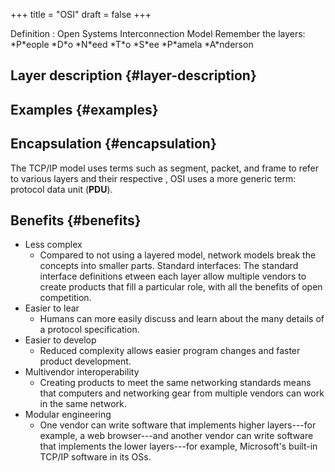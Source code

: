 +++
title = "OSI"
draft = false
+++

Definition
: Open Systems Interconnection Model
    Remember the layers: \*P\*eople \*D\*o \*N\*eed \*T\*o \*S\*ee \*P\*amela \*A\*nderson


## Layer description {#layer-description}


## Examples {#examples}


## Encapsulation {#encapsulation}

The TCP/IP model uses terms such as segment, packet, and frame to refer to various layers and their respective , OSI uses a more generic term: protocol data unit (**PDU**).


## Benefits {#benefits}

-   Less complex
    -   Compared to not using a layered model, network models break the concepts into smaller parts. Standard interfaces: The standard interface definitions etween each layer allow multiple vendors to create products that fill a particular role, with all the benefits of open competition.
-   Easier to lear
    -   Humans can more easily discuss and learn about the many details of a protocol specification.
-   Easier to develop
    -   Reduced complexity allows easier program changes and faster product development.
-   Multivendor interoperability
    -   Creating products to meet the same networking standards means that computers and networking gear from multiple vendors can work in the same network.
-   Modular engineering
    -   One vendor can write software that implements higher layers---for example, a web browser---and another vendor can write software that implements the lower layers---for example, Microsoft's built-in TCP/IP software in its OSs.
